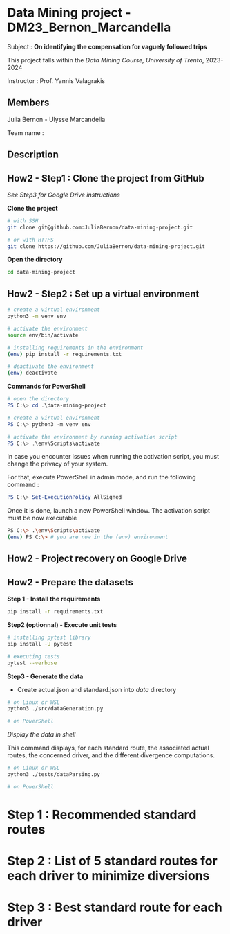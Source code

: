 # Data Mining project - DM23_Bernon_Marcandella

Subject : 
**On identifying the compensation for vaguely followed trips**

This project falls within the *Data Mining Course, University of Trento*, 2023-2024

Instructor : Prof. Yannis Valagrakis

## Members
Julia Bernon - Ulysse Marcandella

Team name : 

## Description

## How2 - Step1 : Clone the project from GitHub
*See Step3 for Google Drive instructions*

**Clone the project**

```sh
# with SSH
git clone git@github.com:JuliaBernon/data-mining-project.git

# or with HTTPS
git clone https://github.com/JuliaBernon/data-mining-project.git
```

**Open the directory**

```bash
cd data-mining-project
```

## How2 - Step2 : Set up a virtual environment
```bash
# create a virtual environment
python3 -m venv env

# activate the environment
source env/bin/activate

# installing requirements in the environment
(env) pip install -r requirements.txt

# deactivate the environment
(env) deactivate
```

**Commands for PowerShell**

```powershell
# open the directory
PS C:\> cd .\data-mining-project

# create a virtual environment
PS C:\> python3 -m venv env

# activate the environment by running activation script
PS C:\> .\env\Scripts\activate
```

In case you encounter issues when running the activation script, you must change the privacy of your system.

For that, execute PowerShell in admin mode, and run the following command : 

```powershell
PS C:\> Set-ExecutionPolicy AllSigned
```

Once it is done, launch a new PowerShell window. The activation script must be now executable

```bash
PS C:\> .\env\Scripts\activate
(env) PS C:\> # you are now in the (env) environment
```


## How2 - Project recovery on Google Drive


## How2 - Prepare the datasets

**Step 1 - Install the requirements**
```sh
pip install -r requirements.txt
```

**Step2 (optionnal) - Execute unit tests**
```sh
# installing pytest library
pip install -U pytest

# executing tests
pytest --verbose
```

**Step3 - Generate the data**

- Create actual.json and standard.json into *data* directory

```sh
# on Linux or WSL
python3 ./src/dataGeneration.py

# on PowerShell
```

*Display the data in shell*

This command displays, for each standard route, the associated actual routes, the concerned driver, and the different divergence computations.

```sh
# on Linux or WSL
python3 ./tests/dataParsing.py

# on PowerShell
```

# Step 1 : Recommended standard routes

# Step 2 : List of 5 standard routes for each driver to minimize diversions

# Step 3 : Best standard route for each driver


